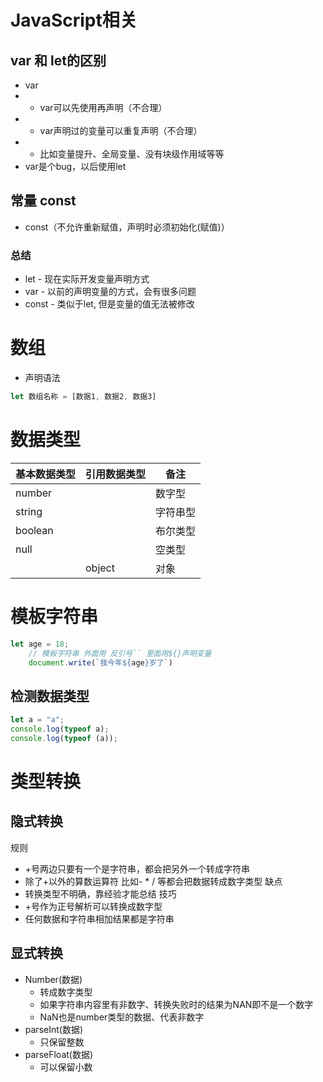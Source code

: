 # JavaScript相关
## var 和 let的区别
* var
* * var可以先使用再声明（不合理）
* * var声明过的变量可以重复声明（不合理）
* * 比如变量提升、全局变量、没有块级作用域等等
* var是个bug，以后使用let
## 常量 const
* const（不允许重新赋值，声明时必须初始化(赋值)）
### **总结**
* let   - 现在实际开发变量声明方式
* var   - 以前的声明变量的方式，会有很多问题
* const - 类似于let, 但是变量的值无法被修改
# 数组
* 声明语法
```javascript
let 数组名称 = [数据1, 数据2, 数据3]
```
# 数据类型
| 基本数据类型  | 引用数据类型 | 备注   |
|---------|--------|------|
| number  |        | 数字型  |
| string  |        | 字符串型 |
| boolean |        | 布尔类型 |
| null    |        | 空类型  |
|         | object | 对象   |
# 模板字符串
```javascript
let age = 18;
    // 模板字符串 外面用 反引号`` 里面用${}声明变量
    document.write(`我今年${age}岁了`)
```
## 检测数据类型
```javascript
let a = "a";
console.log(typeof a);
console.log(typeof (a));
```
# 类型转换
## 隐式转换
规则
* +号两边只要有一个是字符串，都会把另外一个转成字符串
* 除了+以外的算数运算符 比如- * / 等都会把数据转成数字类型
缺点
* 转换类型不明确，靠经验才能总结
技巧
* +号作为正号解析可以转换成数字型
* 任何数据和字符串相加结果都是字符串
## 显式转换
* Number(数据)
  * 转成数字类型
  * 如果字符串内容里有非数字、转换失败时的结果为NAN即不是一个数字
  * NaN也是number类型的数据、代表非数字
* parseInt(数据)
  * 只保留整数
* parseFloat(数据)
  * 可以保留小数